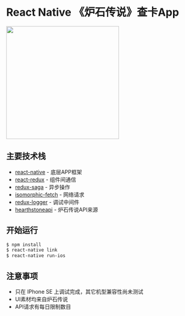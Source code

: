 # React Native 《炉石传说》查卡App

<img src='https://cdn.rawgit.com/zhw2590582/RNHearthstone/master/app.gif' width='300px'>

## 主要技术栈

* [react-native](https://github.com/facebook/react-native) - 底层APP框架
* [react-redux](https://github.com/reactjs/react-redux) - 组件间通信
* [redux-saga](https://github.com/redux-saga/redux-saga#readme) - 异步操作
* [isomorphic-fetch](https://github.com/matthew-andrews/isomorphic-fetch/issues) - 网络请求
* [redux-logger](https://github.com/evgenyrodionov/redux-logger#readme) - 调试中间件
* [hearthstoneapi](http://hearthstoneapi.com/) - 炉石传说API来源

## 开始运行

```sh
$ npm install
$ react-native link
$ react-native run-ios
```
## 注意事项
* 只在 IPhone SE 上调试完成，其它机型兼容性尚未测试
* UI素材均来自炉石传说
* API请求有每日限制数目
